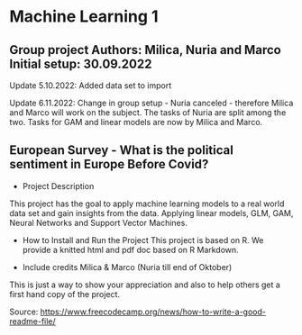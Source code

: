 # Machine Learning 1 

## Group project Authors: Milica, Nuria and Marco Initial setup: 30.09.2022

Update 5.10.2022: Added data set to import

Update 6.11.2022: Change in group setup - Nuria canceled - therefore Milica and Marco will work on the subject. The tasks of Nuria are split among the two. Tasks for GAM and linear models are now by Milica and Marco.

## European Survey - What is the political sentiment in Europe Before Covid?

-   Project Description

This project has the goal to apply machine learning models to a real world data set and gain insights from the data. Applying linear models, GLM, GAM, Neural Networks and Support Vector Machines.

-   How to Install and Run the Project This project is based on R. We provide a knitted html and pdf doc based on R Markdown.

-   Include credits Milica & Marco (Nuria till end of Oktober)

This is just a way to show your appreciation and also to help others get a first hand copy of the project.

Source: <https://www.freecodecamp.org/news/how-to-write-a-good-readme-file/>
